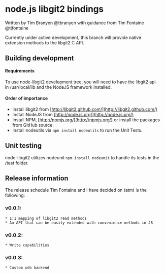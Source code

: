 node.js libgit2 bindings
========================

Written by Tim Branyen @tbranyen 
with guidance from Tim Fontaine @tjfontaine

Currently under active development, this branch will provide native extension methods to the libgit2 C API.

Building development
--------------------

#### Requirements ####
To use node-libgit2 development tree, you will need to have the libgit2 api in /usr/local/lib and the NodeJS
framework installed.

#### Order of importance ####

* Install libgit2 from [http://libgit2.github.com/](http://libgit2.github.com/) 
* Install NodeJS from [http://node.js.org/](http://node.js.org/)
* Install NPM, [http://npmjs.org/](http://npmjs.org/) or install the packages from GitHub source.
* Install nodeutils via `npm install nodeutils` to run the Unit Tests.

Unit testing
------------

node-libgit2 utilizes nodeunit `npm install nodeunit` to handle its tests in the /test folder.

Release information
-------------------

The release schedule Tim Fontaine and I have decided on (atm) is the following:

### v0.0.1: ###
    * 1:1 mapping of libgit2 read methods
    * An API that can be easily extended with convenience methods in JS

### v0.0.2: ###
    * Write capabilities

### v0.0.3: ###
    * Custom odb backend
